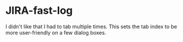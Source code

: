 # JIRA-fast-log
I didn't like that I had to tab multiple times.
This sets the tab index to be more user-friendly on a few dialog boxes.
